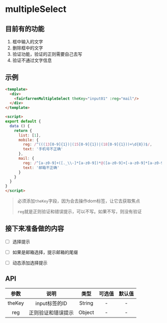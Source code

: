 # multipleSelect

## 目前有的功能

1.  框中输入的文字
2.  删除框中的文字
3.  验证功能，验证的正则需要自己去写
4.  验证不通过文字信息

## 示例

```html
<template>
  <div>
    <fairfarrenMultipleSelect theKey="input01" :reg="mail"/>
  </div>
</template>

<script>
export default {
  data () {
    return {
      list: [1],
      mobile: {
        reg: /^(((13[0-9]{1})|(15[0-9]{1})|(18[0-9]{1}))+\d{8})$/,
        text: '手机号不正确'
      },
      mail: {
        reg: /^[a-z0-9]+([._\\-]*[a-z0-9])*@([a-z0-9]+[-a-z0-9]*[a-z0-9]+.){1,63}[a-z0-9]+$/,
        text: '邮箱不正确'
      }
    }
  }
}
</script>
```

> 必须添加`theKey`字段，因为会去操作dom标签，让它去获取焦点
>
> `reg`就是正则验证和错误提示，可以不写。如果不写，则没有验证

## 接下来准备做的内容

-   [ ] 选择提示

-   [ ] 如果是邮箱选择，提示邮箱的尾缀

-   [ ] 动态添加选择提示

## API

|   参数   |     说明     |   类型   | 可选值 | 默认值 |
| :----: | :--------: | :----: | :-: | :-: |
| theKey | input标签的ID | String |  -  |  -  |
|   reg  |  正则验证和错误提示 | Object |  -  |  -  |
